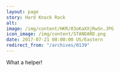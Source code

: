 ```yaml
---
layout: page
story: Hard Knock Rock
alt:
image: /img/content/HKR/03oKaXXjRwSn.JPG
icon_image: /img/content/STANDARD.png
date: 2017-07-21 08:00:00 US/Eastern
redirect_from: "/archives/0139"
---
```

What a helper!
